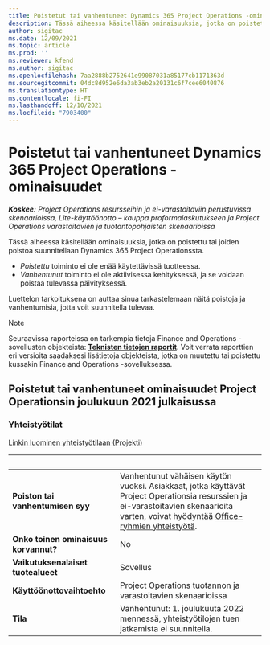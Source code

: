 ```yaml
---
title: Poistetut tai vanhentuneet Dynamics 365 Project Operations -ominaisuudet
description: Tässä aiheessa käsitellään ominaisuuksia, jotka on poistettu tai joiden poistoa suunnitellaan Dynamics 365 Project Operationssta.
author: sigitac
ms.date: 12/09/2021
ms.topic: article
ms.prod: ''
ms.reviewer: kfend
ms.author: sigitac
ms.openlocfilehash: 7aa2888b2752641e99087031a85177cb1171363d
ms.sourcegitcommit: 04dc8d952e6da3ab3eb2a20131c6f7cee6040876
ms.translationtype: HT
ms.contentlocale: fi-FI
ms.lasthandoff: 12/10/2021
ms.locfileid: "7903400"
---
```

# <a name="removed-or-deprecated-features-in-dynamics-365-project-operations"></a>Poistetut tai vanhentuneet Dynamics 365 Project Operations -ominaisuudet

_**Koskee:** Project Operations resursseihin ja ei-varastoitaviin perustuvissa skenaarioissa, Lite-käyttöönotto – kauppa proformalaskutukseen ja Project Operations varastoitavien ja tuotantopohjaisten skenaarioissa_

Tässä aiheessa käsitellään ominaisuuksia, jotka on poistettu tai joiden poistoa suunnitellaan Dynamics 365 Project Operationssta.

- *Poistettu* toiminto ei ole enää käytettävissä tuotteessa.
- *Vanhentunut* toiminto ei ole aktiivisessa kehityksessä, ja se voidaan poistaa tulevassa päivityksessä.

Luettelon tarkoituksena on auttaa sinua tarkastelemaan näitä poistoja ja vanhentumisia, jotta voit suunnitella tulevaa.

> [!NOTE]
> Seuraavissa raporteissa on tarkempia tietoja Finance and Operations -sovellusten objekteista: [**Teknisten tietojen raportit**](/dynamics/s-e/global/axtechrefrep_61). Voit verrata raporttien eri versioita saadaksesi lisätietoja objekteista, jotka on muutettu tai poistettu kussakin Finance and Operations -sovelluksessa.

## <a name="features-removed-or-deprecated-in-the-project-operations-december-2021-release"></a>Poistetut tai vanhentuneet ominaisuudet Project Operationsin joulukuun 2021 julkaisussa

### <a name="collaboration-workspaces"></a>Yhteistyötilat

[Linkin luominen yhteistyötilaan (Projekti)](/dynamicsax-2012/appuser-itpro/create-or-link-to-a-collaboration-workspace-project)

| &nbsp; | &nbsp; |
|--------|--------|
| **Poiston tai vanhentumisen syy** | Vanhentunut vähäisen käytön vuoksi. Asiakkaat, jotka käyttävät Project Operationsia resurssien ja ei-varastoitavien skenaarioita varten, voivat hyödyntää [Office-ryhmien yhteistyötä](../project-management/collaboration-groups.md). |
| **Onko toinen ominaisuus korvannut?** | No |
| **Vaikutuksenalaiset tuotealueet** | Sovellus  |
| **Käyttöönottovaihtoehto** | Project Operations tuotannon ja varastoitavien skenaarioissa |
| **Tila** | Vanhentunut: 1. joulukuuta 2022 mennessä, yhteistyötilojen tuen jatkamista ei suunnitella. |
